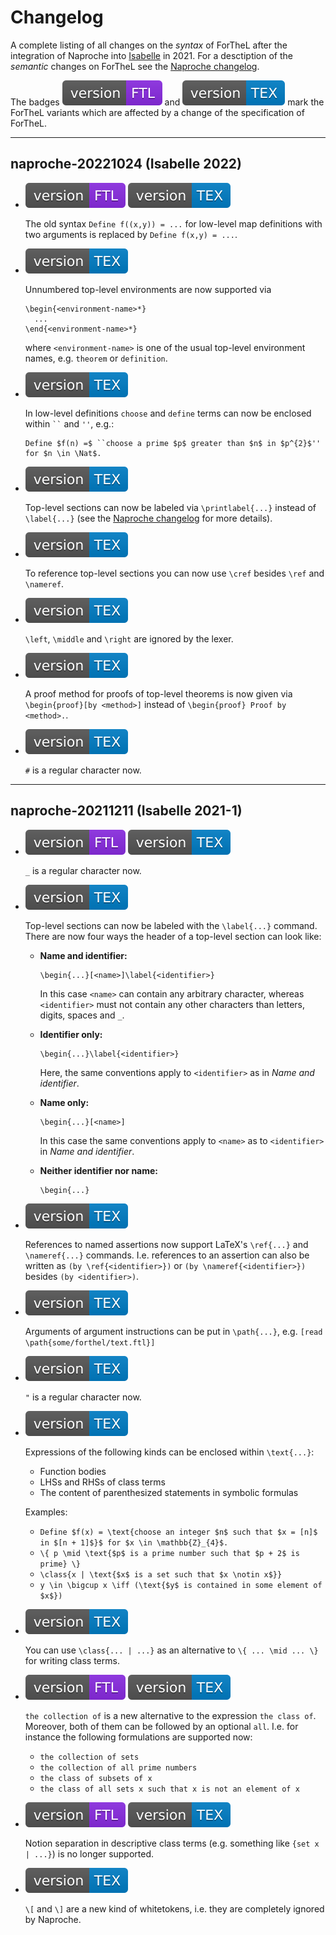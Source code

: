 # Changelog

A complete listing of all changes on the _syntax_ of ForTheL after the
integration of Naproche into [Isabelle][1] in 2021.
For a desctiption of the _semantic_ changes on ForTheL see the
[Naproche changelog][2].

The badges ![FTL badge](./img/badge_ftl.svg) and
![TEX badge](./img/badge_tex.svg) mark the ForTheL variants which are
affected by a change of the specification of ForTheL.


[1]: <https://isabelle.in.tum.de/index.html>
[2]: <https://github.com/naproche/naproche/blob/master/CHANGELOG.md>


--------------------------------------------------------------------------------


## naproche-20221024 (Isabelle 2022)

* ![FTL badge](./img/badge_ftl.svg) ![version: TEX](./img/badge_tex.svg)

  The old syntax `Define f((x,y)) = ...` for low-level map
  definitions with two arguments is replaced by `Define f(x,y) = ...`.


* ![version: TEX](./img/badge_tex.svg)

  Unnumbered top-level environments are now supported via

  ```
  \begin{<environment-name>*}
    ...
  \end{<environment-name>*}
  ```

  where `<environment-name>` is one of the usual top-level environment names,
  e.g. `theorem` or `definition`.


* ![version: TEX](./img/badge_tex.svg)

  In low-level definitions `choose` and `define` terms can now be
  enclosed within ``` `` ``` and `''`, e.g.:

  ```
  Define $f(n) =$ ``choose a prime $p$ greater than $n$ in $p^{2}$'' for $n \in \Nat$.
  ```


* ![version: TEX](./img/badge_tex.svg)

  Top-level sections can now be labeled via `\printlabel{...}` instead of
  `\label{...}` (see the [Naproche changelog][2] for more details).


* ![version: TEX](./img/badge_tex.svg)

  To reference top-level sections you can now use `\cref` besides `\ref` and
  `\nameref`.


* ![version: TEX](./img/badge_tex.svg)

  `\left`, `\middle` and `\right` are ignored by the lexer.


* ![version: TEX](./img/badge_tex.svg)

  A proof method for proofs of top-level theorems is now given via
  `\begin{proof}[by <method>]` instead of `\begin{proof} Proof by <method>.`.


* ![version: TEX](./img/badge_tex.svg)

  `#` is a regular character now.


--------------------------------------------------------------------------------

## naproche-20211211 (Isabelle 2021-1)

* ![FTL badge](./img/badge_ftl.svg) ![version: TEX](./img/badge_tex.svg)

  `_` is a regular character now.


* ![version: TEX](./img/badge_tex.svg)

  Top-level sections can now be labeled with the `\label{...}` command.
  There are now four ways the header of a top-level section can look like:

  - **Name and identifier:**
    ```
    \begin{...}[<name>]\label{<identifier>}
    ```
    In this case `<name>` can contain any arbitrary character, whereas
    `<identifier>` must not contain any other characters than letters, digits,
    spaces and `_`.

  - **Identifier only:**
    ```
    \begin{...}\label{<identifier>}
    ```
    Here, the same conventions apply to `<identifier>` as in _Name and
    identifier_.

  - **Name only:**
    ```
    \begin{...}[<name>]
    ```
    In this case the same conventions apply to `<name>` as to `<identifier>` in
    _Name and identifier_.

  - **Neither identifier nor name:**
    ```
    \begin{...}
    ```

* ![version: TEX](./img/badge_tex.svg)

  References to named assertions now support LaTeX's `\ref{...}` and
  `\nameref{...}` commands.
  I.e. references to an assertion can also be written as
  `(by \ref{<identifier>})` or `(by \nameref{<identifier>})` besides
  `(by <identifier>)`.


* ![version: TEX](./img/badge_tex.svg)

  Arguments of argument instructions can be put in `\path{...}`, e.g.
  `[read \path{some/forthel/text.ftl}]`


* ![version: TEX](./img/badge_tex.svg)

  `"` is a regular character now.


* ![version: TEX](./img/badge_tex.svg)

  Expressions of the following kinds can be enclosed within `\text{...}`:

    - Function bodies
    - LHSs and RHSs of class terms
    - The content of parenthesized statements in symbolic formulas

  Examples:

    - `Define $f(x) = \text{choose an integer $n$ such that $x = [n]$ in $[n + 1]$}$ for $x \in \mathbb{Z}_{4}$.`
    - `\{ p \mid \text{$p$ is a prime number such that $p + 2$ is prime} \}`
    - `\class{x | \text{$x$ is a set such that $x \notin x$}}`
    - `y \in \bigcup x \iff (\text{$y$ is contained in some element of $x$})`


* ![version: TEX](./img/badge_tex.svg)

  You can use `\class{... | ...}` as an alternative to `\{ ... \mid ... \}` for
  writing class terms.


* ![FTL badge](./img/badge_ftl.svg) ![version: TEX](./img/badge_tex.svg)

  `the collection of` is a new alternative to the expression `the class of`.
  Moreover, both of them can be followed by an optional `all`.
  I.e. for instance the following formulations are supported now:

    - `the collection of sets`
    - `the collection of all prime numbers`
    - `the class of subsets of x`
    - `the class of all sets x such that x is not an element of x`


* ![FTL badge](./img/badge_ftl.svg) ![version: TEX](./img/badge_tex.svg)

  Notion separation in descriptive class terms (e.g. something like
  `{set x | ...}`) is no longer supported.


* ![version: TEX](./img/badge_tex.svg)

  `\[` and `\]` are a new kind of whitetokens, i.e. they are completely ignored
  by Naproche.
